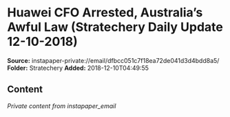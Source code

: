# Huawei CFO Arrested, Australia’s Awful Law (Stratechery Daily Update 12-10-2018)

**Source:** instapaper-private://email/dfbcc051c7f18ea72de041d3d4bdd8a5/
**Folder:** Stratechery
**Added:** 2018-12-10T04:49:55




## Content
*Private content from instapaper_email*
